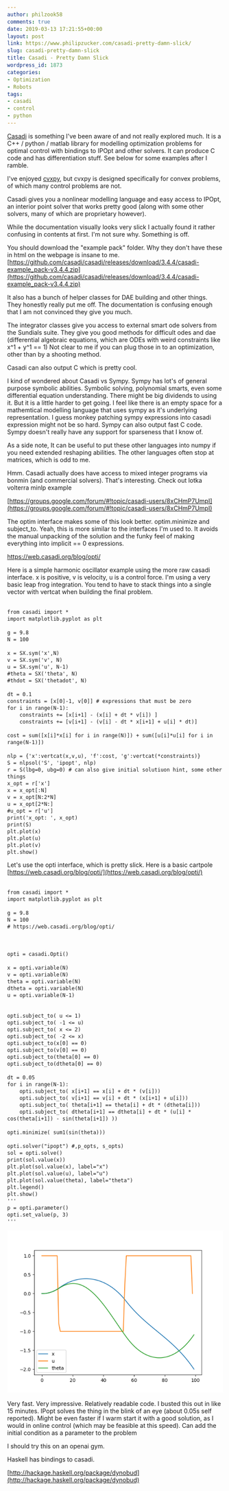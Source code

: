 ```yaml
---
author: philzook58
comments: true
date: 2019-03-13 17:21:55+00:00
layout: post
link: https://www.philipzucker.com/casadi-pretty-damn-slick/
slug: casadi-pretty-damn-slick
title: Casadi - Pretty Damn Slick
wordpress_id: 1873
categories:
- Optimization
- Robots
tags:
- casadi
- control
- python
---
```





[Casadi](https://web.casadi.org/) is something I've been aware of and not really explored much. It is a C++ / python / matlab library for modelling optimization problems for optimal control with bindings to IPOpt and other solvers. It can produce C code and has differentiation stuff. See below for some examples after I ramble.







I've enjoyed [cvxpy](https://www.cvxpy.org/), but cvxpy is designed specifically for convex problems, of which many control problems are not.







Casadi gives you a nonlinear modelling language and easy access to IPOpt, an interior point solver that works pretty good (along with some other solvers, many of which are proprietary however).







While the documentation visually looks very slick I actually found it rather confusing in contents at first. I'm not sure why. Something is off.







You should download the "example pack" folder. Why they don't have these in html on the webpage is insane to me. [https://github.com/casadi/casadi/releases/download/3.4.4/casadi-example_pack-v3.4.4.zip](https://github.com/casadi/casadi/releases/download/3.4.4/casadi-example_pack-v3.4.4.zip)







It also has a bunch of helper classes for DAE building and other things. They honestly really put me off. The documentation is confusing enough that I am not convinced they give you much.







The integrator classes give you access to external smart ode solvers from the Sundials suite. They give you good methods for difficult odes and dae (differential algebraic equations, which are ODEs with weird constraints like x^1 + y^1 == 1) Not clear to me if you can plug those in to an optimization, other than by a shooting method.  








Casadi can also output C which is pretty cool. 







I kind of wondered about Casadi vs Sympy. Sympy has lot's of general purpose symbolic abilities. Symbolic solving, polynomial smarts, even some differential equation understanding. There might be big dividends to using it. But it is a little harder to get going. I feel like there is an empty space for a mathemtical modelling language that uses sympy as it's underlying representation. I guess monkey patching sympy expressions into casadi expression might not be so hard. Sympy can also output fast C code. Sympy doesn't really have any support for sparseness that I know of. 







As a side note, It can be useful to put these other languages into numpy if you need extended reshaping abilities. The other languages often stop at matrices, which is odd to me.







Hmm. Casadi actually does have access to mixed integer programs via bonmin (and commercial solvers). That's interesting. Check out lotka volterra minlp example







[https://groups.google.com/forum/#!topic/casadi-users/8xCHmP7UmpI](https://groups.google.com/forum/#!topic/casadi-users/8xCHmP7UmpI)







The optim interface makes some of this look better. optim.minimize and subject_to. Yeah, this is more similar to the interfaces I'm used to. It avoids the manual unpacking of the solution and the funky feel of making everything into implicit == 0 expressions.







https://web.casadi.org/blog/opti/  








Here is a simple harmonic oscillator example using the more raw casadi interface. x is positive, v is velocity, u is a control force. I'm using a very basic leap frog integration. You tend to have to stack things into a single vector with vertcat when building the final problem.  







    
    
```

from casadi import *
import matplotlib.pyplot as plt

g = 9.8
N = 100

x = SX.sym('x',N)
v = SX.sym('v', N)
u = SX.sym('u', N-1)
#theta = SX('theta', N)
#thdot = SX('thetadot', N)

dt = 0.1
constraints = [x[0]-1, v[0]] # expressions that must be zero
for i in range(N-1):
    constraints += [x[i+1] - (x[i] + dt * v[i]) ]
    constraints += [v[i+1] - (v[i] - dt * x[i+1] + u[i] * dt)]

cost = sum([x[i]*x[i] for i in range(N)]) + sum([u[i]*u[i] for i in range(N-1)])

nlp = {'x':vertcat(x,v,u), 'f':cost, 'g':vertcat(*constraints)}
S = nlpsol('S', 'ipopt', nlp)
r = S(lbg=0, ubg=0) # can also give initial solutiuon hint, some other things
x_opt = r['x']
x = x_opt[:N]
v = x_opt[N:2*N]
u = x_opt[2*N:]
#u_opt = r['u']
print('x_opt: ', x_opt)
print(S)
plt.plot(x)
plt.plot(u)
plt.plot(v)
plt.show()
```








Let's use the opti interface, which is pretty slick. Here is a basic cartpole [https://web.casadi.org/blog/opti/](https://web.casadi.org/blog/opti/)






    
    
```

from casadi import *
import matplotlib.pyplot as plt

g = 9.8
N = 100
# https://web.casadi.org/blog/opti/



opti = casadi.Opti()

x = opti.variable(N)
v = opti.variable(N)
theta = opti.variable(N)
dtheta = opti.variable(N)
u = opti.variable(N-1)


opti.subject_to( u <= 1) 
opti.subject_to( -1 <= u) 
opti.subject_to( x <= 2) 
opti.subject_to( -2 <= x) 
opti.subject_to(x[0] == 0)
opti.subject_to(v[0] == 0)
opti.subject_to(theta[0] == 0)
opti.subject_to(dtheta[0] == 0)

dt = 0.05
for i in range(N-1):
    opti.subject_to( x[i+1] == x[i] + dt * (v[i]))
    opti.subject_to( v[i+1] == v[i] + dt * (x[i+1] + u[i]))
    opti.subject_to( theta[i+1] == theta[i] + dt * (dtheta[i]))
    opti.subject_to( dtheta[i+1] == dtheta[i] + dt * (u[i] * cos(theta[i+1]) - sin(theta[i+1]) ))

opti.minimize( sum1(sin(theta)))

opti.solver("ipopt") #,p_opts, s_opts)
sol = opti.solve()
print(sol.value(x))
plt.plot(sol.value(x), label="x")
plt.plot(sol.value(u), label="u")
plt.plot(sol.value(theta), label="theta")
plt.legend()
plt.show()
'''
p = opti.parameter()
opti.set_value(p, 3)
'''
```






![](/assets/cartpole-1.png)





Very fast. Very impressive. Relatively readable code. I busted this out in like 15 minutes. IPopt solves the thing in the blink of an eye (about 0.05s self reported). Might be even faster if I warm start it with a good solution, as I would in online control (which may be feasible at this speed). Can add the initial condition as a parameter to the problem







I should try this on an openai gym. 







Haskell has bindings to casadi. 







[http://hackage.haskell.org/package/dynobud](http://hackage.haskell.org/package/dynobud)



